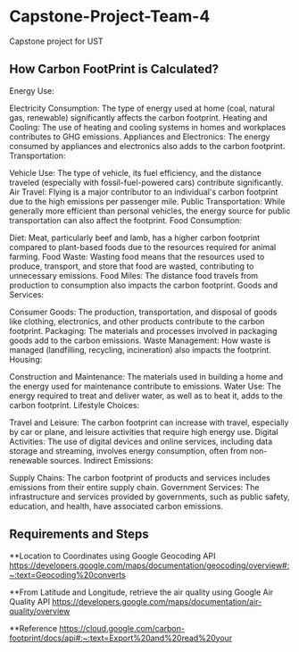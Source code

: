 # Capstone-Project-Team-4
Capstone project for UST 

## How Carbon FootPrint is Calculated?

Energy Use:

Electricity Consumption: The type of energy used at home (coal, natural gas, renewable) significantly affects the carbon footprint.
Heating and Cooling: The use of heating and cooling systems in homes and workplaces contributes to GHG emissions.
Appliances and Electronics: The energy consumed by appliances and electronics also adds to the carbon footprint.
Transportation:

Vehicle Use: The type of vehicle, its fuel efficiency, and the distance traveled (especially with fossil-fuel-powered cars) contribute significantly.
Air Travel: Flying is a major contributor to an individual's carbon footprint due to the high emissions per passenger mile.
Public Transportation: While generally more efficient than personal vehicles, the energy source for public transportation can also affect the footprint.
Food Consumption:

Diet: Meat, particularly beef and lamb, has a higher carbon footprint compared to plant-based foods due to the resources required for animal farming.
Food Waste: Wasting food means that the resources used to produce, transport, and store that food are wasted, contributing to unnecessary emissions.
Food Miles: The distance food travels from production to consumption also impacts the carbon footprint.
Goods and Services:

Consumer Goods: The production, transportation, and disposal of goods like clothing, electronics, and other products contribute to the carbon footprint.
Packaging: The materials and processes involved in packaging goods add to the carbon emissions.
Waste Management: How waste is managed (landfilling, recycling, incineration) also impacts the footprint.
Housing:

Construction and Maintenance: The materials used in building a home and the energy used for maintenance contribute to emissions.
Water Use: The energy required to treat and deliver water, as well as to heat it, adds to the carbon footprint.
Lifestyle Choices:

Travel and Leisure: The carbon footprint can increase with travel, especially by car or plane, and leisure activities that require high energy use.
Digital Activities: The use of digital devices and online services, including data storage and streaming, involves energy consumption, often from non-renewable sources.
Indirect Emissions:

Supply Chains: The carbon footprint of products and services includes emissions from their entire supply chain.
Government Services: The infrastructure and services provided by governments, such as public safety, education, and health, have associated carbon emissions.



## Requirements and Steps

**Location to Coordinates using Google Geocoding API
https://developers.google.com/maps/documentation/geocoding/overview#:~:text=Geocoding%20converts

**From Latitude and Longitude, retrieve the air quality using Google Air Quality API
https://developers.google.com/maps/documentation/air-quality/overview

**Reference
https://cloud.google.com/carbon-footprint/docs/api#:~:text=Export%20and%20read%20your



